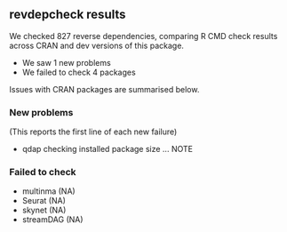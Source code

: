 ## revdepcheck results

We checked 827 reverse dependencies, comparing R CMD check results across CRAN and dev versions of this package.

 * We saw 1 new problems
 * We failed to check 4 packages

Issues with CRAN packages are summarised below.

### New problems
(This reports the first line of each new failure)

* qdap
  checking installed package size ... NOTE

### Failed to check

* multinma  (NA)
* Seurat    (NA)
* skynet    (NA)
* streamDAG (NA)
